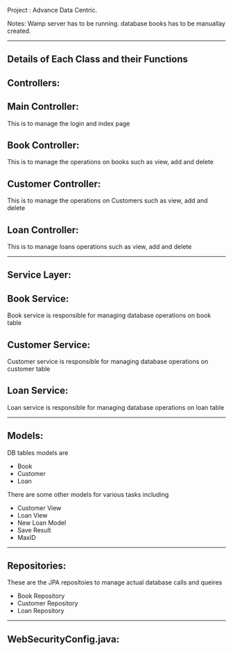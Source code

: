 Project		: Advance Data Centric.


Notes: 	Wamp server has to be running.
	database books has to be manuallay created.

-------------------------------------------------------------------------------------------
Details of Each Class and their Functions
-------------------------------------------------------------------------------------------

Controllers:
------------

Main Controller:
---------------
This is to manage the login and index page

Book Controller:
---------------
This is to manage the operations on books such as view, add and delete

Customer Controller:
-------------------
This is to  manage the operations on Customers such as view, add and delete

Loan Controller:
---------------
This is to manage loans operations such as view, add and delete

------------------------------------------------------------------------------------------------
Service Layer:
-------------

Book Service:
------------
Book service is responsible for managing database operations on book table

Customer Service:
----------------
Customer service is responsible for managing database operations on customer table

Loan Service:
------------
Loan service is responsible for managing database operations on loan table

------------------------------------------------------------------------------------------------
Models:
------
DB tables models are
   - Book
   - Customer
   - Loan 

There are some other models for various tasks including
   - Customer View
   - Loan View
   - New Loan Model
   - Save Result
   - MaxID

------------------------------------------------------------------------------------------------
Repositories:
------------
These are the JPA repositoies to manage actual database calls and queires
   - Book Repository
   - Customer Repository
   - Loan Repository

------------------------------------------------------------------------------------------------
WebSecurityConfig.java:
----------------------
